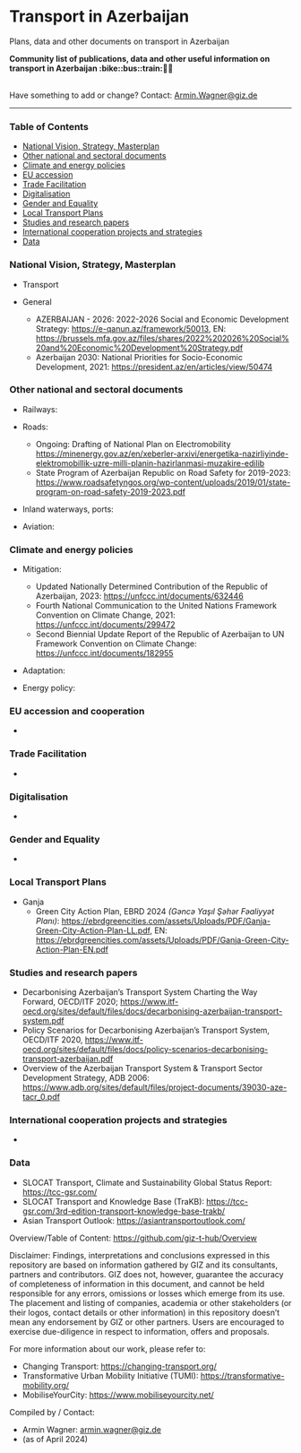 # Transport in Azerbaijan
Plans, data and other documents on transport in Azerbaijan

<b> 
Community list of publications, data and other useful information on transport in Azerbaijan :bike::bus::train:🌳🚊
</b><br><br>

Have something to add or change? Contact: Armin.Wagner@giz.de

------------------------------

### Table of Contents

- [National Vision, Strategy, Masterplan](#National-Vision-Strategy-Masterplan)
- [Other national and sectoral documents](#other-national-sectoral-documents) 
- [Climate and energy policies](#climate-energy-policies) 
- [EU accession](#eu-accession)
- [Trade Facilitation](#trade-facilitation)  
- [Digitalisation](#digitalisation)
- [Gender and Equality](#gender)
- [Local Transport Plans](#local-transport-plans) 
- [Studies and research papers](#studies-research) 
- [International cooperation projects and strategies](#International-cooperation) 
- [Data](#data) 

  
### National Vision, Strategy, Masterplan <a name="national-vision-strategy-masterplan"></a> 

- Transport

- General
	- AZERBAIJAN - 2026: 2022-2026 Social and Economic Development Strategy: https://e-qanun.az/framework/50013, EN:  https://brussels.mfa.gov.az/files/shares/2022%202026%20Social%20and%20Economic%20Development%20Strategy.pdf
	- Azerbaijan 2030: National Priorities for Socio-Economic Development, 2021: https://president.az/en/articles/view/50474

### Other national and sectoral documents <a name="other-national-sectoral-documents"></a> 

- Railways:
 
- Roads:
	- Ongoing: Drafting of National Plan on Electromobility https://minenergy.gov.az/en/xeberler-arxivi/energetika-nazirliyinde-elektromobillik-uzre-milli-planin-hazirlanmasi-muzakire-edilib
	- State Program of Azerbaijan Republic on Road Safety for 2019-2023: https://www.roadsafetyngos.org/wp-content/uploads/2019/01/state-program-on-road-safety-2019-2023.pdf
    
- Inland waterways, ports:
- Aviation:

### Climate and energy policies <a name="climate-energy-policies"></a> 

- Mitigation:
	- Updated Nationally Determined Contribution of the Republic of Azerbaijan, 2023: https://unfccc.int/documents/632446
	- Fourth National Communication to the United Nations Framework Convention on Climate Change, 2021: https://unfccc.int/documents/299472
	- Second Biennial Update Report of the Republic of Azerbaijan to UN Framework Convention on Climate Change: https://unfccc.int/documents/182955
    
- Adaptation:
   

- Energy policy: 
    


### EU accession and cooperation <a name="eu-accession"></a> 

- 

### Trade Facilitation <a name="trade-facilitation"></a> 

-

### Digitalisation <a name="digitalisation"></a>

-

### Gender and Equality <a name="gender"></a>

-

### Local Transport Plans <a name="local-transport-plans"></a>  

- Ganja
  - Green City Action Plan, EBRD 2024 *(Gəncə Yaşıl Şəhər Fəaliyyət Planı)*: https://ebrdgreencities.com/assets/Uploads/PDF/Ganja-Green-City-Action-Plan-LL.pdf, EN: https://ebrdgreencities.com/assets/Uploads/PDF/Ganja-Green-City-Action-Plan-EN.pdf

### Studies and research papers <a name="studies-research"></a> 

- Decarbonising Azerbaijan’s Transport System Charting the Way Forward, OECD/ITF 2020; https://www.itf-oecd.org/sites/default/files/docs/decarbonising-azerbaijan-transport-system.pdf
- Policy Scenarios for Decarbonising Azerbaijan’s Transport System, OECD/ITF 2020, https://www.itf-oecd.org/sites/default/files/docs/policy-scenarios-decarbonising-transport-azerbaijan.pdf
- Overview of the Azerbaijan Transport System & Transport Sector Development Strategy, ADB 2006: https://www.adb.org/sites/default/files/project-documents/39030-aze-tacr_0.pdf

### International cooperation projects and strategies <a name="international-cooperation"></a> 

-

### Data <a name="data"></a>

- SLOCAT Transport, Climate and Sustainability Global Status Report: https://tcc-gsr.com/ 
- SLOCAT Transport and Knowledge Base (TraKB):  https://tcc-gsr.com/3rd-edition-transport-knowledge-base-trakb/ 
- Asian Transport Outlook: https://asiantransportoutlook.com/ 


Overview/Table of Content: https://github.com/giz-t-hub/Overview

Disclaimer: Findings, interpretations and conclusions expressed in this repository are based on information gathered by GIZ and its consultants, partners and contributors. GIZ does not, however, guarantee the accuracy of completeness of information in this document, and cannot be held responsible for any errors, omissions or losses which emerge from its use. The placement and listing of companies, academia or other stakeholders (or their logos, contact details or other information) in this repository doesn’t mean any endorsement by GIZ or other partners. Users are encouraged to exercise due-diligence in respect to information, offers and proposals.


For more information about our work, please refer to: 
- Changing Transport: https://changing-transport.org/
-	Transformative Urban Mobility Initiative (TUMI): https://transformative-mobility.org/
-	MobiliseYourCity: https://www.mobiliseyourcity.net/
		
Compiled by / Contact:
- Armin Wagner: armin.wagner@giz.de
- (as of April 2024)

